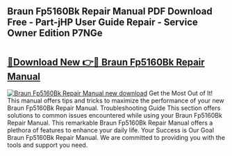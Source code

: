 ## Braun Fp5160Bk Repair Manual PDF Download Free - Part-jHP User Guide Repair - Service Owner Edition P7NGe

# <h2><a href="http://cf11943.oget.top/?id=Braun+Fp5160Bk+Repair+Manual">🔗Download New 👉🔴 Braun Fp5160Bk Repair Manual</a></h2>

[![Braun Fp5160Bk Repair Manual new download](https://i.imgur.com/5g1atiW.png)](http://cf11943.oget.top/?id=Braun+Fp5160Bk+Repair+Manual)
Get the Most Out of It! This manual offers tips and tricks to maximize the performance of your new Braun Fp5160Bk Repair Manual. Troubleshooting Guide This section offers solutions to common issues encountered while using your Braun Fp5160Bk Repair Manual. This remarkable Braun Fp5160Bk Repair Manual offers a plethora of features to enhance your daily life. Your Success is Our Goal Braun Fp5160Bk Repair Manual. We are committed to providing you with the tools and support you need.
